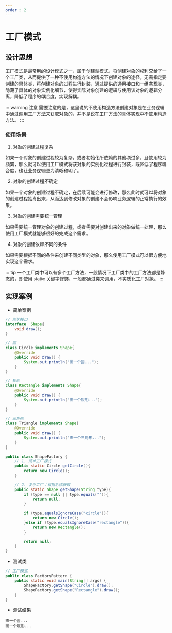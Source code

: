 ```yaml
---
order : 2
---
```

# 工厂模式


## 设计思想

工厂模式是最常用的设计模式之一，属于创建型模式，将创建对象的权利交给了一个工厂类，从而提供了一种不使用构造方法的情况下创建对象的途径，无需指定要创建的具体类，将创建对象的过程进行封装，通过提供的通用接口和一组实现类，隐藏了具体的对象实例化细节，使得实际对象创建的逻辑与使用该对象的逻辑分离，降低了程序的耦合度，实现解耦。

::: warning 注意
需要注意的是，这里说的不使用构造方法创建对象是在业务逻辑中通过调用工厂方法来获取对象的，并不是说在工厂方法的具体实现中不使用构造方法。
:::

### 使用场景

1. 对象的创建过程复杂

如果一个对象的创建过程较为复杂，或者初始化所依赖的其他项过多，且使用较为频繁，那么就可以使用工厂模式将该对象的实例化过程进行封装，既降低了程序耦合度，也让业务逻辑更为清晰和明了。

2. 对象的创建过程不确定

如果一个对象的创建过程不确定，在后续可能会进行修改，那么此时就可以将对象的创建过程抽离出来，从而达到修改对象的创建不会影响业务逻辑的正常执行的效果。

3. 对象的创建需要统一管理

如果需要统一管理对象的创建过程，或者需要对创建出来的对象做统一处理，那么使用工厂模式就能够很好的完成这个需求。

4. 对象的创建依赖不同的条件

如果需要根据不同的条件来创建不同类型的对象，那么使用工厂模式可以很方便地实现这个需求。

::: tip 
一个工厂类中可以有多个工厂方法，一般情况下工厂类中的工厂方法都是静态的，即使用 static 关键字修饰，一般都通过类来调用，不实质化工厂对象。
:::
## 实现案例

- 简单案例

```java
// 形状接口
interface  Shape{
    void draw();
}

// 圆
class Circle implements Shape{
    @Override
    public void draw() {
        System.out.println("画一个圆...");
    }
}

// 矩形
class Rectangle implements Shape{
    @Override
    public void draw() {
        System.out.println("画一个矩形...");
    }
}

// 三角形
class Triangle implements Shape{
    @Override
    public void draw() {
        System.out.println("画一个三角形...");
    }
}

public class ShapeFactory {
    // 1. 简单工厂模式
    public static Circle getCircle(){
        return new Circle();
    }

    // 2. 复杂工厂：根据名称获取
    public static Shape getShape(String type){
        if (type == null || type.equals("")){
            return null;
        }

        if (type.equalsIgnoreCase("circle")){
            return new Circle();
        }else if (type.equalsIgnoreCase("rectangle")){
            return new Rectangle();
        }

        return null;
    }
}
```

- 测试类

```java
// 工厂模式
public class FactoryPattern {
    public static void main(String[] args) {
        ShapeFactory.getShape("Circle").draw();
        ShapeFactory.getShape("Rectangle").draw();
    }
}
```

- 测试结果

```text
画一个圆...
画一个矩形...
```